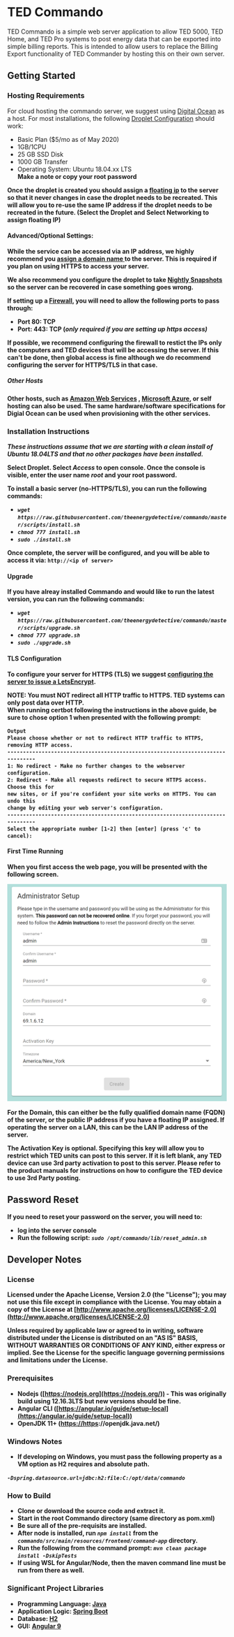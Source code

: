 
  
# TED Commando  
  
TED Commando is a simple web server application to allow TED 5000, TED Home, and TED Pro systems to post energy data that can be exported into simple billing reports. This is intended to allow users to replace the Billing Export functionality of TED Commander by hosting this on their own server.   
  
## Getting Started  
  
### Hosting Requirements  
For cloud hosting the commando server, we suggest using  [Digital Ocean](https://www.digitalocean.com)  as a host.  For most installations, the following [Droplet Configuration](https://www.digitalocean.com/docs/droplets/how-to/create/)  should work:   
 - Basic Plan  ($5/mo as of May 2020)  
 - 1GB/1CPU  
 - 25 GB SSD Disk  
 - 1000 GB Transfer  
 - Operating System: Ubuntu 18.04.xx LTS   
 <b>Make a note or copy your root password
    
Once the droplet is created you should assign a [floating ip](https://www.digitalocean.com/docs/networking/floating-ips/) to the server so that it never changes in case the droplet needs to be recreated. This will allow you to re-use the same IP address if the droplet needs to be recreated in the future.   (Select the Droplet and Select Networking to assign floating IP)
  
 #### Advanced/Optional Settings:
  
While the service can be accessed via an IP address, we highly recommend you [assign a domain name ](https://www.digitalocean.com/community/tutorials/how-to-point-to-digitalocean-nameservers-from-common-domain-registrars)to the server.  **This is required if you plan on using HTTPS to access your server.**  
  
We also recommend you configure the droplet to take [Nightly Snapshots](https://www.digitalocean.com/community/tutorials/how-to-use-digitalocean-snapshots-to-automatically-backup-your-droplets)  so the server can be recovered in case something goes wrong.  
  
If setting up a [Firewall](https://www.digitalocean.com/docs/networking/firewalls/), you will need to allow the following ports to pass through:   
  
 - Port 80: TCP  
 - Port: 443: TCP  (*only required if you are setting up https access)*  
  
If possible, we recommend configuring the firewall to restict the IPs only the computers and TED devices that will be accessing the server. If this can't be done, then global access is fine although we do recommend configuring the server for HTTPS/TLS in that case.  
  
##### Other Hosts  
Other hosts, such as [Amazon Web Services](https://aws.amazon.com/) , [Microsoft Azure](https://azure.microsoft.com/), or self hosting can also be used. The same hardware/software specifications for Digial Ocean can be used when provisioning with the other services.  
  
### Installation Instructions  
*These instructions assume that we are starting with a clean install of Ubuntu 18.04LTS and that no other packages have been installed.*   

Select Droplet. Select *Access* to open console. Once the console is visible, enter the user name ***root*** and your root password.

To install a basic server (no-HTTPS/TLS), you can run the following commands:  
  
 - **_`wget https://raw.githubusercontent.com/theenergydetective/commando/master/scripts/install.sh`_**  
 - **_`chmod 777 install.sh`_**  
 - **_`sudo ./install.sh`_**  
  
Once complete, the server will be configured, and you will be able to access it via: `http://<ip of server>`
 
#### Upgrade
If you have alreay installed Commando and would like to run the latest version, you can run the following commands:
 - **_`wget https://raw.githubusercontent.com/theenergydetective/commando/master/scripts/upgrade.sh`_**  
 - **_`chmod 777 upgrade.sh`_**  
 - **_`sudo ./upgrade.sh`_**  
 
  
#### TLS Configuration  
To configure your server for HTTPS (TLS) we suggest [configuring the server to issue a LetsEncrypt](https://www.digitalocean.com/community/tutorials/how-to-secure-apache-with-let-s-encrypt-on-ubuntu-18-04).   
  
**NOTE: You must NOT redirect all HTTP traffic to HTTPS. TED systems can only post data over HTTP.**  
When running certbot following the instructions in the above guide, be sure to chose option 1 when presented with the following prompt:  
```  
Output  
Please choose whether or not to redirect HTTP traffic to HTTPS, removing HTTP access.  
-------------------------------------------------------------------------------  
1: No redirect - Make no further changes to the webserver configuration.  
2: Redirect - Make all requests redirect to secure HTTPS access. Choose this for  
new sites, or if you're confident your site works on HTTPS. You can undo this  
change by editing your web server's configuration.  
-------------------------------------------------------------------------------  
Select the appropriate number [1-2] then [enter] (press 'c' to cancel):  
```  
  
#### First Time Running  
  
When you first access the web page, you will be presented with the following screen.  
  
![enter image description here](https://raw.githubusercontent.com/theenergydetective/commando/master/graphics/screenshots/firsttimesetup.png)  
  
For the **Domain**, this can either be the fully qualified domain name (**FQDN**) of the server, or the public IP address if you have a floating IP assigned. If operating the server on a LAN, this can be the LAN IP address of the server.  
  
The **Activation Key** is optional. Specifying this key will allow you to restrict which TED units can post to this server. If it is left blank, any TED device can use 3rd party activation to post to this server.  Please refer to the product manuals for instructions on how to configure the TED device to use 3rd Party posting.   
  
## Password Reset  
If you need to reset your password on the server, you will need to:  
- log into the server console  
- Run the following script: **_`sudo /opt/commando/lib/reset_admin.sh`_**  
  
## Developer Notes  
  
### License  
  
Licensed under the Apache License, Version 2.0 (the "License"); you may not use this file except in compliance with the License. You may obtain a copy of the License at  [http://www.apache.org/licenses/LICENSE-2.0](http://www.apache.org/licenses/LICENSE-2.0)  
  
Unless required by applicable law or agreed to in writing, software distributed under the License is distributed on an "AS IS" BASIS, WITHOUT WARRANTIES OR CONDITIONS OF ANY KIND, either express or implied. See the License for the specific language governing permissions and limitations under the License.  
  
### Prerequisites  
  
- Nodejs ([https://nodejs.org](https://nodejs.org/)) - This was originally build using 12.16.3LTS but new versions should be fine.  
- Angular CLI ([https://angular.io/guide/setup-local](https://angular.io/guide/setup-local))  
- OpenJDK 11+ ([https://https](https://https/)://openjdk.java.net/)  
  
### Windows Notes  
  
- If developing on Windows, you must pass the following property as a VM option as H2 requires and absolute path.  
  
**_`-Dspring.datasource.url=jdbc:h2:file:C:/opt/data/commando`_**  
  
  
  
### How to Build  
  
- Clone or download the source code and extract it.  
- Start in the root Commando directory (same directory as pom.xml)  
- Be sure all of the pre-requisits are installed.  
- After node is installed, run  **_`npm install`_** from the  **_`commando/src/main/resources/frontend/command-app`_** directory.  
- Run the following from the command prompt:  **_`mvn clean package install -DskipTests`_**  
- If using WSL for Angular/Node, then the maven command line must be run from there as well.  
  
  
### Significant Project Libraries  
- Programming Language: [Java](https://openjdk.java.net)  
- Application Logic: [Spring Boot](https://spring.io/projects/spring-boot)  
- Database:  [H2](https://www.h2database.com/html/main.html)  
- GUI: [Angular 9](https://angular.io)